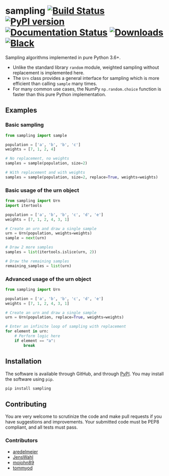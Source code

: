 # sampling [![Build Status](https://travis-ci.com/tommyod/sampling.svg?branch=master)](https://travis-ci.com/tommyod/sampling) [![PyPI version](https://badge.fury.io/py/sampling.svg)](https://pypi.org/project/sampling/) [![Documentation Status](https://readthedocs.org/projects/sampling/badge/?version=latest)](https://sampling.readthedocs.io/en/latest/?badge=latest) [![Downloads](https://pepy.tech/badge/sampling)](https://pepy.tech/project/sampling) [![Black](https://img.shields.io/badge/code%20style-black-000000.svg)](https://github.com/ambv/black)

Sampling algorithms implemented in pure Python 3.6+.

- Unlike the standard library `random` module, weighted sampling without replacement is implemented here.
- The `Urn` class provides a general interface for sampling which is more efficient than calling `sample` many times.
- For many common use cases, the NumPy `np.random.choice` function is faster than this pure Python implementation.

## Examples

### Basic sampling

```python
from sampling import sample

population = ['a', 'b', 'b', 'c']
weights = [7, 1, 2, 4]

# No replacement, no weights
samples = sample(population, size=2)

# With replacement and with weights
samples = sample(population, size=2, replace=True, weights=weights)
```

### Basic usage of the urn object

```python
from sampling import Urn
import itertools

population = ['a', 'b', 'b', 'c', 'd', 'e']
weights = [7, 1, 2, 4, 3, 1]

# Create an urn and draw a single sample
urn = Urn(population, weights=weights)
sample = next(urn)

# Draw 2 more samples
samples = list(itertools.islice(urn, 2))

# Draw the remaining samples
remaining_samples = list(urn)
```

### Advanced usage of the urn object

```python
from sampling import Urn

population = ['a', 'b', 'b', 'c', 'd', 'e']
weights = [7, 1, 2, 4, 3, 1]

# Create an urn and draw a single sample
urn = Urn(population, replace=True, weights=weights)

# Enter an infinite loop of sampling with replacement
for element in urn:
    # Perform logic here
    if element == "a":
        break
```

## Installation

The software is available through GitHub, and through [PyPI](https://pypi.org/project/sampling/).
You may install the software using `pip`.

```bash
pip install sampling
```

## Contributing

You are very welcome to scrutinize the code and make pull requests if you have suggestions and improvements.
Your submitted code must be PEP8 compliant, and all tests must pass.

### Contributors

- [aredelmeier](https://github.com/aredelmeier)
- [JensWahl](https://github.com/JensWahl)
- [mojohn89](https://github.com/mojohn89)
- [tommyod](https://github.com/tommyod)
